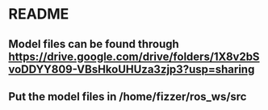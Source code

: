 # README
## Model files can be found through https://drive.google.com/drive/folders/1X8v2bSvoDDYY809-VBsHkoUHUza3zjp3?usp=sharing
## Put the model files in /home/fizzer/ros_ws/src
